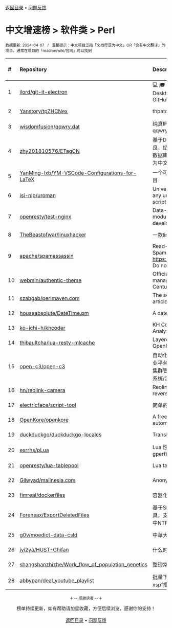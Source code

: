 <a href="https://gitee.com/GrowingGit/GitHub-Chinese-Top-Charts#github中文排行榜">返回目录</a> • <a href="/content/docs/feedback.md">问题反馈</a>

# 中文增速榜 > 软件类 > Perl
<sub>数据更新: 2024-04-07&nbsp;&nbsp;&nbsp;/&nbsp;&nbsp;&nbsp;温馨提示：中文项目泛指「文档母语为中文」OR「含有中文翻译」的项目，通常在项目的「readme/wiki/官网」可以找到</sub>

|#|Repository|Description|Stars|Average daily growth|Updated|
|:-|:-|:-|:-|:-|:-|
|1|[jlord/git-it-electron](https://github.com/jlord/git-it-electron)|:computer: :mortar_board: Git-it is a (Mac, Win, Linux) Desktop App for Learning Git and GitHub|4581|1|2024-02-11|
|2|[Yanstory/tpZHCNex](https://github.com/Yanstory/tpZHCNex)|thpatch zh-hans extra patches (Beta)|18|0|2024-01-16|
|3|[wisdomfusion/qqwry.dat](https://github.com/wisdomfusion/qqwry.dat)|纯真IP地址数据库镜像，mirror of qqwry.dat|380|0|2023-12-03|
|4|[zhy201810576/ETagCN](https://github.com/zhy201810576/ETagCN)|基于Difegue编写的E-Hentai插件进行改良，结合EhTagTranslation项目提供的数据库转换来自E-Hentai上的英文标签为中文标签。|40|0|2024-03-03|
|5|[YanMing-lxb/YM-VSCode-Configurations-for-LaTeX](https://github.com/YanMing-lxb/YM-VSCode-Configurations-for-LaTeX)|一个可以让你轻松本地部署好LaTeX的项目|3|0|2024-04-05|
|6|[isi-nlp/uroman](https://github.com/isi-nlp/uroman)|Universal Romanizer that can convert any unicode script to roman (latin) script|114|0|2024-04-05|
|7|[openresty/test-nginx](https://github.com/openresty/test-nginx)|Data-driven test scaffold for Nginx C module and OpenResty Lua library development|430|0|2024-03-20|
|8|[TheBeastofwar/linuxhacker](https://github.com/TheBeastofwar/linuxhacker)|一款linux 内网渗透辅助工具|42|0|2024-01-31|
|9|[apache/spamassassin](https://github.com/apache/spamassassin)|Read-only mirror of Apache SpamAssassin. Submit patches to https://bz.apache.org/SpamAssassin/. Do not send pull requests|275|0|2024-04-06|
|10|[webmin/authentic-theme](https://github.com/webmin/authentic-theme)|Official theme for the best server management panel of the 21st Century|939|0|2024-04-05|
|11|[szabgab/perlmaven.com](https://github.com/szabgab/perlmaven.com)|The source files of the Perl Maven articles|66|0|2024-03-30|
|12|[houseabsolute/DateTime.pm](https://github.com/houseabsolute/DateTime.pm)|A date and time object for Perl|46|0|2023-11-06|
|13|[ko-ichi-h/khcoder](https://github.com/ko-ichi-h/khcoder)|KH Coder: for Quantitative Content Analysis or Text Mining|303|0|2024-03-22|
|14|[thibaultcha/lua-resty-mlcache](https://github.com/thibaultcha/lua-resty-mlcache)|Layered caching library for OpenResty|388|0|2024-02-09|
|15|[open-c3/open-c3](https://github.com/open-c3/open-c3)|自动化运维平台/CICD系统/发布系统/作业平台/监控系统/云监控/故障自愈/K8S集群管理/CMDB/公有云资源管理/工单系统/流程系统/成本优化|226|0|2024-03-31|
|16|[hn/reolink-camera](https://github.com/hn/reolink-camera)|Reolink RLC-410-5MP IP camera reverse engineered technical details|135|0|2024-02-11|
|17|[electricface/script-tool](https://github.com/electricface/script-tool)|简单的脚本工具|4|0|2023-11-14|
|18|[OpenKore/openkore](https://github.com/OpenKore/openkore)|A free/open source client and automation tool for Ragnarok Online|1245|0|2024-02-12|
|19|[duckduckgo/duckduckgo-locales](https://github.com/duckduckgo/duckduckgo-locales)|Translation files for duckduckgo.com|93|0|2024-04-05|
|20|[esrrhs/pLua](https://github.com/esrrhs/pLua)|Lua 性能分析工具 Lua profiler tool like gperftools|82|0|2024-03-12|
|21|[openresty/lua-tablepool](https://github.com/openresty/lua-tablepool)|Lua table recycling pools for LuaJIT|111|0|2023-11-23|
|22|[Gilwyad/mailnesia.com](https://github.com/Gilwyad/mailnesia.com)|Anonymous Email in Seconds|99|0|2024-03-21|
|23|[fimreal/dockerfiles](https://github.com/fimreal/dockerfiles)|容器化小工具|3|0|2024-01-22|
|24|[Forensax/ExportDeletedFiles](https://github.com/Forensax/ExportDeletedFiles)|基于SleuthKit套件的删除文件恢复工具，支持恢复DD、E01、AFF镜像文件中NTFS系统的已删除文件|2|0|2024-03-05|
|25|[g0v/moedict-data-csld](https://github.com/g0v/moedict-data-csld)|中華大辭典|102|0|2023-11-08|
|26|[jyi2ya/HUST-Chifan](https://github.com/jyi2ya/HUST-Chifan)|什么时候开饭？|6|0|2023-12-05|
|27|[shangshanzhizhe/Work_flow_of_population_genetics](https://github.com/shangshanzhizhe/Work_flow_of_population_genetics)|整理常用的群体遗传学分析流程和脚本|74|0|2024-03-14|
|28|[abbypan/deal_youtube_playlist](https://github.com/abbypan/deal_youtube_playlist)|批量下载youtube播放列表内容，并生成xspf播放列表|6|0|2023-12-16|

<div align="center">
    <p><sub>↓ -- 感谢读者 -- ↓</sub></p>
    榜单持续更新，如有帮助请加星收藏，方便后续浏览，感谢你的支持！
</div>

<br/>

<div align="center"><a href="https://gitee.com/GrowingGit/GitHub-Chinese-Top-Charts#github中文排行榜">返回目录</a> • <a href="/content/docs/feedback.md">问题反馈</a></div>
